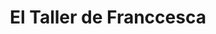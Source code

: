 ---
title: "El Taller de Franccesca"
url: /almendralejo/el-taller-de-franccesca/
shop: Schneiderei
---